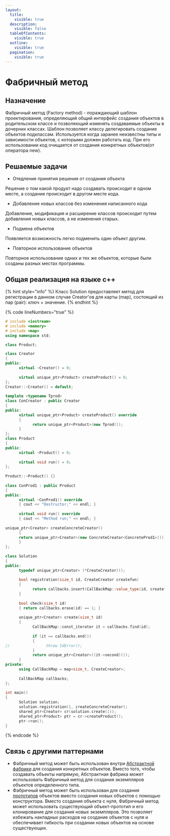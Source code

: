 ```yaml
---
layout:
  title:
    visible: true
  description:
    visible: false
  tableOfContents:
    visible: true
  outline:
    visible: true
  pagination:
    visible: true
---
```


# Фабричный метод

## Назначение

Фабричный метод (Factory method) - пораждающий шаблон проектирования, определяющий общий интерфейс создания объектов в родительском классе и позволяющий изменять создаваемые объекты в дочерних классах. Шаблон позволяет классу делегировать создание объектов подклассам. Используется когда заранее неизвестны типы и зависимости объектов, с которыми должен работать код. При его использовании код очищается от создания конкретных объектов(от оператора new).

## Решаемые задачи

* Отедление принятия решения от создания объекта

Решение о том какой продукт надо создавать происходит в одном месте, а создание происходит в другом месте кода.

* Добавление новых классов без изменения написанного кода

Добавление, модификация и расширение классов происходит путем добавления новых классов, а не изменения старых.

* Подмена объектов

Появляется возможность легко подменить один объект другим.

* Повторное использование объектов

Повторное использование одних и тех же объектов, которые были созданы разных местах программы.

## Общая реализация на языке с++

{% hint style="info" %}
Класс Solution предоставляет метод для регистрации в данном случае Creator'ов для карты (map), состоящий из пар (pair): ключ + значение.
{% endhint %}

{% code lineNumbers="true" %}
```cpp
# include <iostream> 
# include <memory> 
# include <map> 
using namespace std; 

class Product;

class Creator
{
public:
      virtual ~Creator() = 0;
      
      virtual unique_ptr<Product> createProduct() = 0;
};
Creator::~Creator() = default;
 
template <typename Tprod>
class ConCreator : public Creator
{
public:
      virtual unique_ptr<Product> createProduct() override
      {
            return unique_ptr<Product>(new Tprod());
      }
};  
class Product
{
public:
      virtual ~Product() = 0;
      
      virtual void run() = 0;
};
 
Product::~Product() {}
 
class ConProd1 : public Product
{
public:
      virtual ~ConProd1() override 
      { cout << "Destructor;" << endl; }
      
      virtual void run() override 
      { cout << "Method run;" << endl; }
      
unique_ptr<Creator> createConcreteCreator()
      {
      return unique_ptr<Creator>(new ConcreteCreator<ConcreteProd1>());
      }
};
 
class Solution
{
public:
      typedef unique_ptr<Creator> (*CreateCreator)();
 
      bool registration(size_t id, CreateCreator createfun)
      {
            return callbacks.insert(CallBackMap::value_type(id, createfun)).second;
      }
      
      bool check(size_t id) 
      { return callbacks.erase(id) == 1; }
 
      unique_ptr<Creator> create(size_t id)
      {
            CallBackMap::const_iterator it = callbacks.find(id);
 
            if (it == callbacks.end())
            {
//                throw IdError();
            }
            return unique_ptr<Creator>((it->second)());
      }
private:
      using CallBackMap = map<size_t, CreateCreator>;
      
      CallBackMap callbacks;
};
 
int main()
{
      Solution solution;
      solution.registration(1, createConcreteCreator);
      shared_ptr<Creator> cr(solution.create(1));
      shared_ptr<Product> ptr = cr->createProduct();
      ptr->run();
}
```
{% endcode %}

## Связь с другими паттернами

* Фабричный метод может быть использован внутри [Абстрактной фабрики](abstract-factory.md) для создания конкретных объектов. Вместо того, чтобы создавать объекты напрямую, Абстрактная фабрика может использовать Фабричный метод для создания экземпляров объектов определенного типа.
* Фабричный метод может быть использован для создания [прототипов](prototype.md) объектов вместо создания новых объектов с помощью конструктора. Вместо создания объекта с нуля, Фабричный метод может использовать существующий объект-прототип и его клонирование для создания новых экземпляров. Это позволяет избежать накладных расходов на создание объектов с нуля и обеспечивает гибкость при создании новых объектов на основе существующих.
